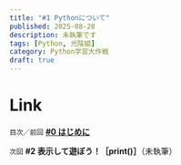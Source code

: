 ```yaml
---
title: "#1 Pythonについて"
published: 2025-08-28
description: 未執筆です
tags: [Python, 光陰組]
category: Python学習大作戦
draft: true
---
```


# Link

`目次／前回` [**#0 はじめに**](https://atfullspeed.github.io/1mk3_blog/posts/python_00/)  
  
`次回` **#2 表示して遊ぼう！［print()］**（未執筆）  